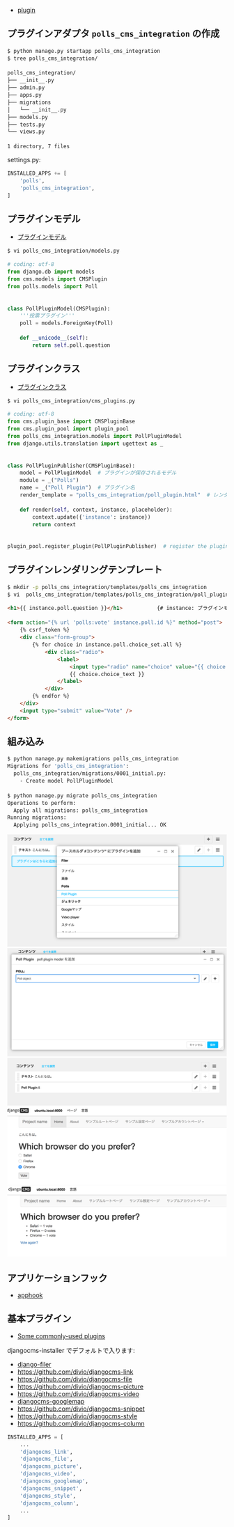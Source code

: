 - [plugin](http://docs.django-cms.org/en/release-3.4.x/introduction/plugins.html)

## プラグインアダプタ `polls_cms_integration` の作成

~~~bash
$ python manage.py startapp polls_cms_integration
$ tree polls_cms_integration/

polls_cms_integration/
├── __init__.py
├── admin.py
├── apps.py
├── migrations
│   └── __init__.py
├── models.py
├── tests.py
└── views.py

1 directory, 7 files
~~~

settings.py:

~~~py
INSTALLED_APPS += [
    'polls',
    'polls_cms_integration',
]
~~~


## プラグインモデル

- [プラグインモデル](http://docs.django-cms.org/en/release-3.4.x/introduction/plugins.html#the-plugin-model)

~~~bash
$ vi polls_cms_integration/models.py
~~~

~~~py
# coding: utf-8
from django.db import models
from cms.models import CMSPlugin
from polls.models import Poll


class PollPluginModel(CMSPlugin):
    '''投票プラグイン'''
    poll = models.ForeignKey(Poll)

    def __unicode__(self):
        return self.poll.question
~~~


## プラグインクラス

- [プラグインクラス](http://docs.django-cms.org/en/release-3.4.x/introduction/plugins.html#the-plugin-class)

~~~bash
$ vi polls_cms_integration/cms_plugins.py
~~~

~~~py
# coding: utf-8
from cms.plugin_base import CMSPluginBase
from cms.plugin_pool import plugin_pool
from polls_cms_integration.models import PollPluginModel
from django.utils.translation import ugettext as _


class PollPluginPublisher(CMSPluginBase):
    model = PollPluginModel  # プラグインが保存されるモデル
    module = _("Polls")
    name = _("Poll Plugin")  # プラグイン名
    render_template = "polls_cms_integration/poll_plugin.html"  # レンダリングするテンプレート

    def render(self, context, instance, placeholder):
        context.update({'instance': instance})
        return context


plugin_pool.register_plugin(PollPluginPublisher)  # register the plugin
~~~


## プラグインレンダリングテンプレート

~~~bash
$ mkdir -p polls_cms_integration/templates/polls_cms_integration
$ vi  polls_cms_integration/templates/polls_cms_integration/poll_plugin.html
~~~

~~~html
<h1>{{ instance.poll.question }}</h1>           {# instance: プラグインモデル PollPluginModel #}

<form action="{% url 'polls:vote' instance.poll.id %}" method="post">
    {% csrf_token %}
    <div class="form-group">
        {% for choice in instance.poll.choice_set.all %}
            <div class="radio">
                <label>
                    <input type="radio" name="choice" value="{{ choice.id }}">
                    {{ choice.choice_text }}
                </label>
            </div>
        {% endfor %}
    </div>
    <input type="submit" value="Vote" />
</form>
~~~

## 組み込み

~~~bash
$ python manage.py makemigrations polls_cms_integration
Migrations for 'polls_cms_integration':
  polls_cms_integration/migrations/0001_initial.py:
    - Create model PollPluginModel

$ python manage.py migrate polls_cms_integration
Operations to perform:
  Apply all migrations: polls_cms_integration
Running migrations:
  Applying polls_cms_integration.0001_initial... OK
~~~


![](cms.integration.polls.1.png)
![](cms.integration.polls.2.png)
![](cms.integration.polls.3.png)
![](cms.integration.polls.4.form.png)
![](cms.integration.polls.5.result.png)


## アプリケーションフック

- [apphook](cms.apphook.md)

## 基本プラグイン

- [Some commonly-used plugins](http://docs.django-cms.org/en/release-3.4.x/topics/commonly_used_plugins.html#commonly-used-plugins)


djangocms-installer でデフォルトで入ります:

- [django-filer](cms.filer.md)
- https://github.com/divio/djangocms-link
- https://github.com/divio/djangocms-file
- https://github.com/divio/djangocms-picture
- https://github.com/divio/djangocms-video
- [djangocms-googlemap](cms.googlemap.md)
- https://github.com/divio/djangocms-snippet
- https://github.com/divio/djangocms-style
- https://github.com/divio/djangocms-column


~~~py
INSTALLED_APPS = [
    ...
    'djangocms_link',
    'djangocms_file',
    'djangocms_picture',
    'djangocms_video',
    'djangocms_googlemap',
    'djangocms_snippet',
    'djangocms_style',
    'djangocms_column',
    ...
]
~~~
